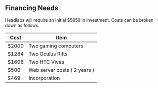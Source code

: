 ## Financing Needs

Headlabs will require an initial $5859 in investment. Costs can be broken down as follows.

Cost | Item
------------ | -------------
$2000 | Two gaming computers
$1284 | Two Oculus Rifts
$1606 | Two HTC Vives
$500  | Web server costs ( 2 years )
$469  | Incorporation



